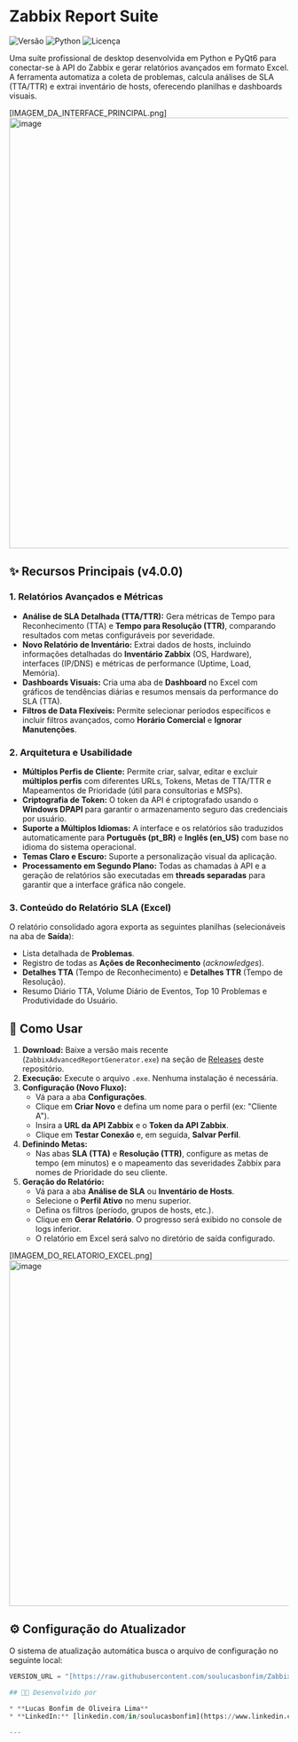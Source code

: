 # Zabbix Report Suite

![Versão](https://img.shields.io/badge/version-4.0.0-blue)
![Python](https://img.shields.io/badge/Python-3.9+-brightgreen)
![Licença](https://img.shields.io/badge/license-MIT-green)

Uma suíte profissional de desktop desenvolvida em Python e PyQt6 para conectar-se à API do Zabbix e gerar relatórios avançados em formato Excel. A ferramenta automatiza a coleta de problemas, calcula análises de SLA (TTA/TTR) e extrai inventário de hosts, oferecendo planilhas e dashboards visuais.

[IMAGEM_DA_INTERFACE_PRINCIPAL.png]
<img width="894" height="777" alt="image" src="https://github.com/user-attachments/assets/c36d1141-a524-4a03-859a-5e3827619023" />


## ✨ Recursos Principais (v4.0.0)

### 1. Relatórios Avançados e Métricas
* **Análise de SLA Detalhada (TTA/TTR):** Gera métricas de Tempo para Reconhecimento (TTA) e **Tempo para Resolução (TTR)**, comparando resultados com metas configuráveis por severidade.
* **Novo Relatório de Inventário:** Extrai dados de hosts, incluindo informações detalhadas do **Inventário Zabbix** (OS, Hardware), interfaces (IP/DNS) e métricas de performance (Uptime, Load, Memória).
* **Dashboards Visuais:** Cria uma aba de **Dashboard** no Excel com gráficos de tendências diárias e resumos mensais da performance do SLA (TTA).
* **Filtros de Data Flexíveis:** Permite selecionar períodos específicos e incluir filtros avançados, como **Horário Comercial** e **Ignorar Manutenções**.

### 2. Arquitetura e Usabilidade
* **Múltiplos Perfis de Cliente:** Permite criar, salvar, editar e excluir **múltiplos perfis** com diferentes URLs, Tokens, Metas de TTA/TTR e Mapeamentos de Prioridade (útil para consultorias e MSPs).
* **Criptografia de Token:** O token da API é criptografado usando o **Windows DPAPI** para garantir o armazenamento seguro das credenciais por usuário.
* **Suporte a Múltiplos Idiomas:** A interface e os relatórios são traduzidos automaticamente para **Português (pt\_BR)** e **Inglês (en\_US)** com base no idioma do sistema operacional.
* **Temas Claro e Escuro:** Suporte a personalização visual da aplicação.
* **Processamento em Segundo Plano:** Todas as chamadas à API e a geração de relatórios são executadas em **threads separadas** para garantir que a interface gráfica não congele.

### 3. Conteúdo do Relatório SLA (Excel)
O relatório consolidado agora exporta as seguintes planilhas (selecionáveis na aba de **Saída**):
* Lista detalhada de **Problemas**.
* Registro de todas as **Ações de Reconhecimento** (*acknowledges*).
* **Detalhes TTA** (Tempo de Reconhecimento) e **Detalhes TTR** (Tempo de Resolução).
* Resumo Diário TTA, Volume Diário de Eventos, Top 10 Problemas e Produtividade do Usuário.

## 🚀 Como Usar

1.  **Download:** Baixe a versão mais recente (`ZabbixAdvancedReportGenerator.exe`) na seção de [Releases](https://github.com/soulucasbonfim/Zabbix-Advanced-Report-Generator/releases) deste repositório.
2.  **Execução:** Execute o arquivo `.exe`. Nenhuma instalação é necessária.
3.  **Configuração (Novo Fluxo):**
    * Vá para a aba **Configurações**.
    * Clique em **Criar Novo** e defina um nome para o perfil (ex: "Cliente A").
    * Insira a **URL da API Zabbix** e o **Token da API Zabbix**.
    * Clique em **Testar Conexão** e, em seguida, **Salvar Perfil**.
4.  **Definindo Metas:**
    * Nas abas **SLA (TTA)** e **Resolução (TTR)**, configure as metas de tempo (em minutos) e o mapeamento das severidades Zabbix para nomes de Prioridade do seu cliente.
5.  **Geração do Relatório:**
    * Vá para a aba **Análise de SLA** ou **Inventário de Hosts**.
    * Selecione o **Perfil Ativo** no menu superior.
    * Defina os filtros (período, grupos de hosts, etc.).
    * Clique em **Gerar Relatório**. O progresso será exibido no console de logs inferior.
    * O relatório em Excel será salvo no diretório de saída configurado.

[IMAGEM_DO_RELATORIO_EXCEL.png]
<img width="1444" height="624" alt="image" src="https://github.com/user-attachments/assets/ab42571c-e8a4-4645-970a-fe828f9392f2" />


## ⚙️ Configuração do Atualizador

O sistema de atualização automática busca o arquivo de configuração no seguinte local:

```python
VERSION_URL = "[https://raw.githubusercontent.com/soulucasbonfim/Zabbix-Advanced-Report-Generator/main/version.json](https://raw.githubusercontent.com/soulucasbonfim/Zabbix-Advanced-Report-Generator/main/version.json)"

## 👨‍💻 Desenvolvido por

* **Lucas Bonfim de Oliveira Lima**
* **LinkedIn:** [linkedin.com/in/soulucasbonfim](https://www.linkedin.com/in/soulucasbonfim)

---
